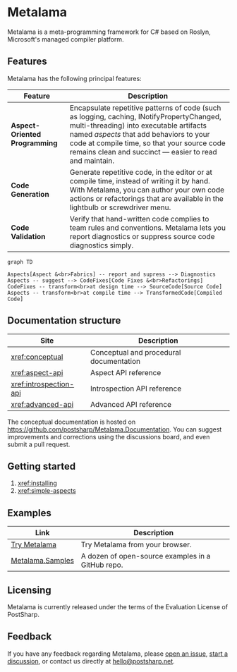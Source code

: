 # Metalama

Metalama is a meta-programming framework for C# based on Roslyn, Microsoft's managed compiler platform.

## Features

Metalama has the following principal features:

| Feature | Description |
|---------|-------------|
| __Aspect-Oriented Programming__ | Encapsulate repetitive patterns of code (such as logging, caching, INotifyPropertyChanged, multi-threading) into executable artifacts named _aspects_ that add behaviors to your code at compile time, so that your source code remains clean and succinct &mdash; easier to read and maintain.
| __Code Generation__             | Generate repetitive code, in the editor or at compile time, instead of writing it by hand. With Metalama, you can author your own code actions or refactorings that are available in the lightbulb or screwdriver menu.
| __Code Validation__             | Verify that hand-written code complies to team rules and conventions. Metalama lets you report diagnostics or suppress source code diagnostics simply.


```mermaid
graph TD

Aspects[Aspect &<br>Fabrics] -- report and supress --> Diagnostics
Aspects -- suggest --> CodeFixes[Code Fixes &<br>Refactorings]
CodeFixes -- transform<br>at design time --> SourceCode[Source Code] 
Aspects -- transform<br>at compile time --> TransformedCode[Compiled Code]

```

## Documentation structure

| Site | Description |
|------|-------------|
| <xref:conceptual> | Conceptual and procedural documentation |
| <xref:aspect-api> | Aspect API reference |
| <xref:introspection-api> | Introspection API reference |
| <xref:advanced-api> | Advanced API reference |

The conceptual documentation is hosted on https://github.com/postsharp/Metalama.Documentation. You can suggest improvements and corrections using the discussions board, and even submit a pull request.


## Getting started

1. <xref:installing>
2. <xref:simple-aspects>

## Examples

| Link                                                              | Description |
|-------------------------------------------------------------------|------------------------
| [Try Metalama](https://try.metalama.net) | Try Metalama from your browser.|
| [Metalama.Samples](https://github.com/postsharp/Metalama.Samples) | A dozen of open-source examples in a GitHub repo. |


## Licensing

Metalama is currently released under the terms of the Evaluation License of PostSharp.

## Feedback

If you have any feedback regarding Metalama, please [open an issue](https://github.com/postsharp/Metalama/issues/new),
 [start a discussion](https://github.com/postsharp/Metalama/discussions/new), or contact us directly at hello@postsharp.net.

